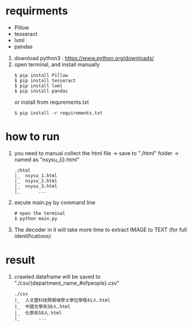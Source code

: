# requirments
- Pillow
- tesseract
- lxml
- pandas

1. download python3 : https://www.python.org/downloads/
2. open terminal, and install manually
    ```
    $ pip install Pillow
    $ pip install tesseract
    $ pip install lxml
    $ pip install pandas
    ```
    or install from requrements.txt
    ```
    $ pip install -r requirements.txt
    ```

# how to run
1. you need to manual collect the html file -> save to "./html" folder -> named as "nsysu_{i}.html"
    ```
    ./html
    |_  nsysu_1.html
    |_  nsysu_2.html
    |_  nsysu_3.html
    |_       ...
    ```
2. excute main.py by command line
    ```
    # open the terminal
    $ python main.py
    ```

3. The decoder in it will take more time to extract IMAGE to TEXT (for full identifications)

# result
1. crawled dataframe will be saved to "./csv/{department_name_#ofpeople}.csv"
    ```
    ./csv
    |_  人文暨科技跨領域學士學位學程41人.html
    |_  中國文學系58人.html
    |_  化學系58人.html
    |_       ...
    ```